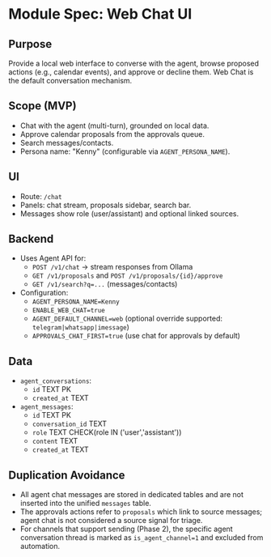 # Module Spec: Web Chat UI


## Purpose
Provide a local web interface to converse with the agent, browse proposed actions (e.g., calendar events), and approve or decline them. Web Chat is the default conversation mechanism.


## Scope (MVP)
- Chat with the agent (multi-turn), grounded on local data.
- Approve calendar proposals from the approvals queue.
- Search messages/contacts.
- Persona name: "Kenny" (configurable via `AGENT_PERSONA_NAME`).


## UI
- Route: `/chat`
- Panels: chat stream, proposals sidebar, search bar.
- Messages show role (user/assistant) and optional linked sources.


## Backend
- Uses Agent API for:
  - `POST /v1/chat` → stream responses from Ollama
  - `GET /v1/proposals` and `POST /v1/proposals/{id}/approve`
  - `GET /v1/search?q=...` (messages/contacts)
- Configuration:
  - `AGENT_PERSONA_NAME=Kenny`
  - `ENABLE_WEB_CHAT=true`
  - `AGENT_DEFAULT_CHANNEL=web` (optional override supported: `telegram|whatsapp|imessage`)
  - `APPROVALS_CHAT_FIRST=true` (use chat for approvals by default)


## Data
- `agent_conversations`:
  - `id` TEXT PK
  - `created_at` TEXT
- `agent_messages`:
  - `id` TEXT PK
  - `conversation_id` TEXT
  - `role` TEXT CHECK(role IN ('user','assistant'))
  - `content` TEXT
  - `created_at` TEXT


## Duplication Avoidance
- All agent chat messages are stored in dedicated tables and are not inserted into the unified `messages` table.
- The approvals actions refer to `proposals` which link to source messages; agent chat is not considered a source signal for triage.
- For channels that support sending (Phase 2), the specific agent conversation thread is marked as `is_agent_channel=1` and excluded from automation.


